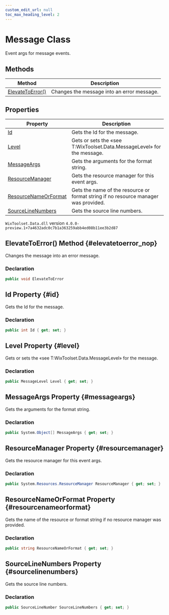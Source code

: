 ```yaml
---
custom_edit_url: null
toc_max_heading_level: 2
---
```

# Message Class
Event args for message events.
## Methods
| Method | Description |
| ------ | ----------- |
| [ElevateToError()](#elevatetoerror_nop) | Changes the message into an error message. |
## Properties
| Property | Description |
| ------ | ----------- |
| [Id](#id) | Gets the Id for the message. |
| [Level](#level) | Gets or sets the «see T:WixToolset.Data.MessageLevel» for the message. |
| [MessageArgs](#messageargs) | Gets the arguments for the format string. |
| [ResourceManager](#resourcemanager) | Gets the resource manager for this event args. |
| [ResourceNameOrFormat](#resourcenameorformat) | Gets the name of the resource or format string if no resource manager was provided. |
| [SourceLineNumbers](#sourcelinenumbers) | Gets the source line numbers. |
`WixToolset.Data.dll` version `4.0.0-preview.1+7a4632adc0c7b1a363259abb4ed08b11ee3b2d87`
## ElevateToError() Method {#elevatetoerror_nop}
Changes the message into an error message.
### Declaration
```cs
public void ElevateToError
```
## Id Property {#id}
Gets the Id for the message.
### Declaration
```cs
public int Id { get; set; } 
```
## Level Property {#level}
Gets or sets the «see T:WixToolset.Data.MessageLevel» for the message.
### Declaration
```cs
public MessageLevel Level { get; set; } 
```
## MessageArgs Property {#messageargs}
Gets the arguments for the format string.
### Declaration
```cs
public System.Object[] MessageArgs { get; set; } 
```
## ResourceManager Property {#resourcemanager}
Gets the resource manager for this event args.
### Declaration
```cs
public System.Resources.ResourceManager ResourceManager { get; set; } 
```
## ResourceNameOrFormat Property {#resourcenameorformat}
Gets the name of the resource or format string if no resource manager was provided.
### Declaration
```cs
public string ResourceNameOrFormat { get; set; } 
```
## SourceLineNumbers Property {#sourcelinenumbers}
Gets the source line numbers.
### Declaration
```cs
public SourceLineNumber SourceLineNumbers { get; set; } 
```
